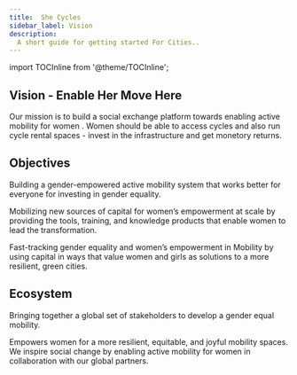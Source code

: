 ```yaml
---
title:  She Cycles
sidebar_label: Vision
description:
  A short guide for getting started For Cities..
---
```



import TOCInline from '@theme/TOCInline';

<TOCInline toc={toc} />


## Vision - Enable Her Move Here
Our mission is to build a social exchange platform towards enabling active mobility for women  . Women should be able to access cycles and also run cycle rental spaces - invest in the infrastructure and get monetory returns. 

## Objectives

Building a gender-empowered active mobility system that works better for everyone for investing in gender equality.

Mobilizing new sources of capital for women’s empowerment at scale by providing the tools, training, and knowledge products that enable women to lead the transformation.

Fast-tracking gender equality and women’s empowerment in Mobility by using capital in ways that value women and girls as solutions to a more resilient, green cities.
 
## Ecosystem

Bringing together a global set of stakeholders to develop a gender equal mobility.

Empowers women  for a more resilient, equitable, and joyful mobility spaces. 
 We inspire social change by enabling active mobility for women in collaboration with our global partners.